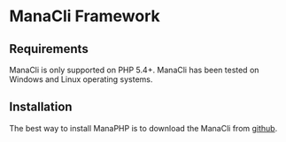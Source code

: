 ManaCli Framework
=================

Requirements
------------

ManaCli is only supported on PHP 5.4+. ManaCli has been tested on Windows and Linux operating systems.

Installation
------------

The best way to install ManaPHP is to download the ManaCli from [github](https://github.com/manaphp/manacli).